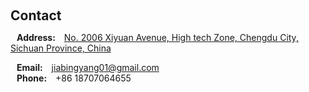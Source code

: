 <h1 id="contact"></h1>

<h2 style="margin: 60px 0px 10px;">Contact</h2>

<p ><strong style="margin: 0 10px 0;">Address:</strong> <a href="https://map.baidu.com/poi/%E7%94%B5%E5%AD%90%E7%A7%91%E6%8A%80%E5%A4%A7%E5%AD%A6(%E6%B8%85%E6%B0%B4%E6%B2%B3%E6%A0%A1%E5%8C%BA)/@11570395.127965013,3581537.6159742433,12.62z?uid=7001486489acc1e6a8f72947&ugc_type=3&ugc_ver=1&device_ratio=2&compat=1&pcevaname=pc4.1&querytype=detailConInfo&da_src=shareurl">No. 2006 Xiyuan Avenue, High tech Zone, Chengdu City, Sichuan Province, China</a>
<br />

<strong style="margin: 0 10px 0;">Email:</strong> <email><a href="mailto:jiabingyang01@gmail.com">jiabingyang01@gmail.com</a></email>
<br />
<strong style="margin: 0 10px 0;">Phone:</strong> +86 18707064655</p>
